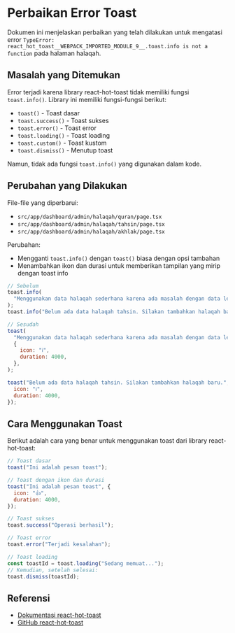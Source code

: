 # Perbaikan Error Toast

Dokumen ini menjelaskan perbaikan yang telah dilakukan untuk mengatasi error `TypeError: react_hot_toast__WEBPACK_IMPORTED_MODULE_9__.toast.info is not a function` pada halaman halaqah.

## Masalah yang Ditemukan

Error terjadi karena library react-hot-toast tidak memiliki fungsi `toast.info()`. Library ini memiliki fungsi-fungsi berikut:

- `toast()` - Toast dasar
- `toast.success()` - Toast sukses
- `toast.error()` - Toast error
- `toast.loading()` - Toast loading
- `toast.custom()` - Toast kustom
- `toast.dismiss()` - Menutup toast

Namun, tidak ada fungsi `toast.info()` yang digunakan dalam kode.

## Perubahan yang Dilakukan

File-file yang diperbarui:

- `src/app/dashboard/admin/halaqah/quran/page.tsx`
- `src/app/dashboard/admin/halaqah/tahsin/page.tsx`
- `src/app/dashboard/admin/halaqah/akhlak/page.tsx`

Perubahan:

- Mengganti `toast.info()` dengan `toast()` biasa dengan opsi tambahan
- Menambahkan ikon dan durasi untuk memberikan tampilan yang mirip dengan toast info

```javascript
// Sebelum
toast.info(
  "Menggunakan data halaqah sederhana karena ada masalah dengan data lengkap",
);
toast.info("Belum ada data halaqah tahsin. Silakan tambahkan halaqah baru.");

// Sesudah
toast(
  "Menggunakan data halaqah sederhana karena ada masalah dengan data lengkap",
  {
    icon: "ℹ️",
    duration: 4000,
  },
);

toast("Belum ada data halaqah tahsin. Silakan tambahkan halaqah baru.", {
  icon: "ℹ️",
  duration: 4000,
});
```

## Cara Menggunakan Toast

Berikut adalah cara yang benar untuk menggunakan toast dari library react-hot-toast:

```javascript
// Toast dasar
toast("Ini adalah pesan toast");

// Toast dengan ikon dan durasi
toast("Ini adalah pesan toast", {
  icon: "👍",
  duration: 4000,
});

// Toast sukses
toast.success("Operasi berhasil");

// Toast error
toast.error("Terjadi kesalahan");

// Toast loading
const toastId = toast.loading("Sedang memuat...");
// Kemudian, setelah selesai:
toast.dismiss(toastId);
```

## Referensi

- [Dokumentasi react-hot-toast](https://react-hot-toast.com/docs)
- [GitHub react-hot-toast](https://github.com/timolins/react-hot-toast)

